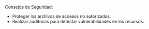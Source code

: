 Consejos de Seguridad:
- Proteger los archivos de accesos no autorizados.
- Realizar auditorias para detectar vulnerabilidades en los recursos.
